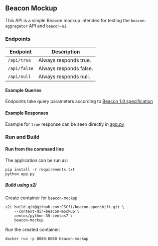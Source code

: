 ## Beacon Mockup

This API is a simple Beacon mockup intended for testing the `beacon-aggregator` API and `beacon-ui`.

### Endpoints
| Endpoint | Description |
| --- | --- |
| `/api/true` | Always responds true. |
| `/api/false` | Always responds false. |
| `/api/null` | Always responds null. |

#### Example Queries
Endpoints take query parameters according to [Beacon 1.0 specification](https://github.com/ga4gh-beacon/specification/blob/master/beacon.md)

#### Example Responses
Example for `true` response can be seen directly in [app.py](https://github.com/CSCfi/beacon-openshift/blob/master/beacon-mockup/app.py#L17-L62)

### Run and Build

#### Run from the command line

The application can be run as:

```
pip install -r requirements.txt
python app.py
```

##### Build using s2i

Create container for `beacon-mockup`
```
s2i build git@github.com:CSCfi/beacon-openshift.git \
    --context-dir=beacon-mockup \
    centos/python-35-centos7 \
    beacon-mockup
```

Run the created container:
```
docker run -p 8080:8080 beacon-mockup
```
